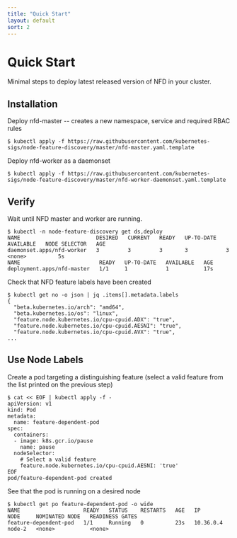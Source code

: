 ```yaml
---
title: "Quick Start"
layout: default
sort: 2
---
```


# Quick Start

Minimal steps to deploy latest released version of NFD in your cluster.

## Installation

Deploy nfd-master -- creates a new namespace, service and required RBAC rules
```
$ kubectl apply -f https://raw.githubusercontent.com/kubernetes-sigs/node-feature-discovery/master/nfd-master.yaml.template
```
Deploy nfd-worker as a daemonset
```
$ kubectl apply -f https://raw.githubusercontent.com/kubernetes-sigs/node-feature-discovery/master/nfd-worker-daemonset.yaml.template
```

## Verify

Wait until NFD master and worker are running.
```
$ kubectl -n node-feature-discovery get ds,deploy
NAME                        DESIRED   CURRENT   READY   UP-TO-DATE   AVAILABLE   NODE SELECTOR   AGE
daemonset.apps/nfd-worker   3         3         3       3            3           <none>          5s
NAME                         READY   UP-TO-DATE   AVAILABLE   AGE
deployment.apps/nfd-master   1/1     1            1           17s
```
Check that NFD feature labels have been created
```
$ kubectl get no -o json | jq .items[].metadata.labels
{
  "beta.kubernetes.io/arch": "amd64",
  "beta.kubernetes.io/os": "linux",
  "feature.node.kubernetes.io/cpu-cpuid.ADX": "true",
  "feature.node.kubernetes.io/cpu-cpuid.AESNI": "true",
  "feature.node.kubernetes.io/cpu-cpuid.AVX": "true",
...
```

## Use Node Labels

Create a pod targeting a distinguishing feature (select a valid feature from
the list printed on the previous step)
```
$ cat << EOF | kubectl apply -f -
apiVersion: v1
kind: Pod
metadata:
  name: feature-dependent-pod
spec:
  containers:
  - image: k8s.gcr.io/pause
    name: pause
  nodeSelector:
    # Select a valid feature
    feature.node.kubernetes.io/cpu-cpuid.AESNI: 'true'
EOF
pod/feature-dependent-pod created
```
See that the pod is running on a desired node
```
$ kubectl get po feature-dependent-pod -o wide
NAME                    READY   STATUS    RESTARTS   AGE   IP          NODE     NOMINATED NODE   READINESS GATES
feature-dependent-pod   1/1     Running   0          23s   10.36.0.4   node-2   <none>           <none>
```
